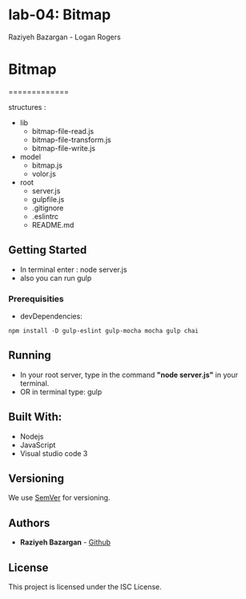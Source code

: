 # lab-04: Bitmap

Raziyeh Bazargan - Logan Rogers

# Bitmap
=============

structures :


- lib
    - bitmap-file-read.js
    - bitmap-file-transform.js
    -  bitmap-file-write.js
- model
    - bitmap.js
    - volor.js
- root
    - server.js
    - gulpfile.js
    - .gitignore
    - .eslintrc
    - README.md

## Getting Started
- In terminal enter : node server.js
- also you can run gulp


### Prerequisities


- devDependencies:

```
npm install -D gulp-eslint gulp-mocha mocha gulp chai

```

## Running

- In your root server, type in the command **"node server.js"** in your terminal.
- OR in terminal type: gulp


## Built With:
* Nodejs
* JavaScript
* Visual studio code 3

## Versioning

We use [SemVer](http://semver.org/) for versioning.

## Authors

* **Raziyeh Bazargan** - [Github](https://github.com/RaziyehBazargan)

## License

This project is licensed under the ISC License.
